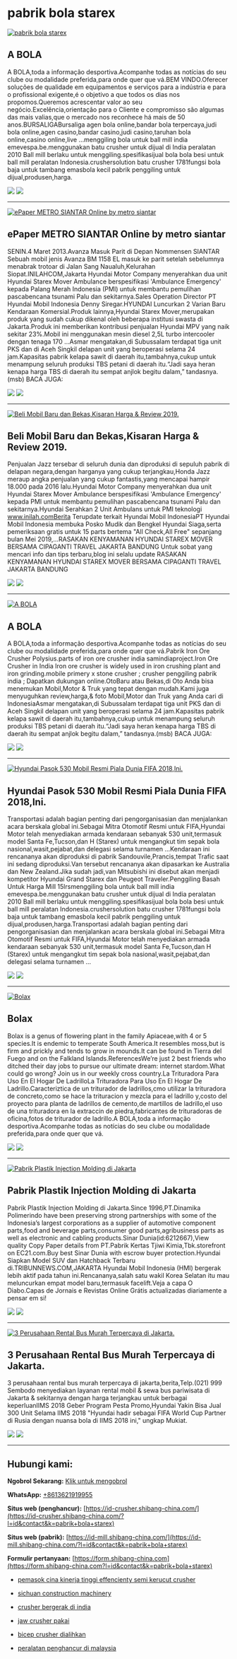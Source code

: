 # pabrik bola starex

<a href="https://swt.shibang-china.com/?l=id&img&k=pabrik+bola+starex" target="_blank">![pabrik bola starex](http://static.shibang-china.com/all-800x300/1368.jpg)</a>

## A BOLA
A BOLA,toda a informa&#231;&#227;o desportiva.Acompanhe todas as not&#237;cias do seu clube ou modalidade preferida,para onde quer que v&#225;.BEM VINDO.Oferecer solu&#231;&#245;es de qualidade em equipamentos e servi&#231;os para a ind&#250;stria e para o profissional exigente,&#233; o objetivo a que todos os dias nos propomos.Queremos acrescentar valor ao seu neg&#243;cio.Excel&#234;ncia,orienta&#231;&#227;o para o Cliente e compromisso s&#227;o algumas das mais valias,que o mercado nos reconhece h&#225; mais de 50 anos.BURSALIGABursaliga agen bola online,bandar bola terpercaya,judi bola online,agen casino,bandar casino,judi casino,taruhan bola online,casino online,live …menggiling bola untuk ball mill india emevespa.be.menggunakan batu crusher untuk dijual di India peralatan 2010 Ball mill berlaku untuk menggiling.spesifikasijual bola bola besi untuk ball mill peralatan Indonesia.crushersolution batu crusher 1781fungsi bola baja untuk tambang emasbola kecil pabrik penggiling untuk dijual,produsen,harga.


<a href="https://whatsapp.shibangsoft.com/WhatsApp.php" target="_blank" title="WhatsApp">![](http://static.shibang-china.com/icon/whatsapp.png)</a> <a href="https://swt.shibang-china.com/?l=id&icon&k=pabrik+bola+starex" target="_blank">![](http://static.shibang-china.com/icon/chat-id.png)</a>

---

<a href="https://swt.shibang-china.com/?l=id&img&k=pabrik+bola+starex" target="_blank">![ePaper METRO SIANTAR Online by metro siantar](http://static.shibang-china.com/all-800x300/411.jpg)</a>

## ePaper METRO SIANTAR Online by metro siantar
SENIN.4 Maret 2013.Avanza Masuk Parit di Depan Nommensen SIANTAR Sebuah mobil jenis Avanza BM 1158 EL masuk ke parit setelah sebelumnya menabrak trotoar di Jalan Sang Naualuh,Kelurahan Siopat.INILAHCOM,Jakarta Hyundai Motor Company menyerahkan dua unit Hyundai Starex Mover Ambulance berspesifikasi 'Ambulance Emergency' kepada Palang Merah Indonesia (PMI) untuk membantu pemulihan pascabencana tsunami Palu dan sekitarnya.Sales Operation Director PT Hyundai Mobil Indonesia Denny Siregar.HYUNDAI Luncurkan 2 Varian Baru Kendaraan Komersial.Produk lainnya,Hyundai Starex Mover,merupakan produk yang sudah cukup dikenal oleh beberapa institusi swasta di Jakarta.Produk ini memberikan kontribusi penjualan Hyundai MPV yang naik sekitar 23%.Mobil ini menggunakan mesin diesel 2,5L turbo intercooler dengan tenaga 170 …Asmar mengatakan,di Subussalam terdapat tiga unit PKS dan di Aceh Singkil delapan unit yang beroperasi selama 24 jam.Kapasitas pabrik kelapa sawit di daerah itu,tambahnya,cukup untuk menampung seluruh produksi TBS petani di daerah itu.“Jadi saya heran kenapa harga TBS di daerah itu sempat anjlok begitu dalam,” tandasnya.(msb) BACA JUGA:


<a href="https://whatsapp.shibangsoft.com/WhatsApp.php" target="_blank" title="WhatsApp">![](http://static.shibang-china.com/icon/whatsapp.png)</a> <a href="https://swt.shibang-china.com/?l=id&icon&k=pabrik+bola+starex" target="_blank">![](http://static.shibang-china.com/icon/chat-id.png)</a>

---

<a href="https://swt.shibang-china.com/?l=id&img&k=pabrik+bola+starex" target="_blank">![Beli Mobil Baru dan Bekas,Kisaran Harga &amp; Review 2019.](http://static.shibang-china.com/all-800x300/1383.jpg)</a>

## Beli Mobil Baru dan Bekas,Kisaran Harga &amp; Review 2019.
Penjualan Jazz tersebar di seluruh dunia dan diproduksi di sepuluh pabrik di delapan negara,dengan harganya yang cukup terjangkau,Honda Jazz meraup angka penjualan yang cukup fantastis,yang mencapai hampir 18.000 pada 2016 lalu.Hyundai Motor Company menyerahkan dua unit Hyundai Starex Mover Ambulance berspesifikasi 'Ambulance Emergency' kepada PMI untuk membantu pemulihan pascabencana tsunami Palu dan sekitarnya.Hyundai Serahkan 2 Unit Ambulans untuk PMI teknologi www.inilah.comBerita Terupdate terkait Hyundai Mobil IndonesiaPT Hyundai Mobil Indonesia membuka Posko Mudik dan Bengkel Hyundai Siaga,serta pemeriksaan gratis untuk 15 parts bertema &quot;All Check,All Free&quot; sepanjang bulan Mei 2019,…RASAKAN KENYAMANAN HYUNDAI STAREX MOVER BERSAMA CIPAGANTI TRAVEL JAKARTA BANDUNG Untuk sobat yang mencari info dan tips terbaru,blog ini selalu update RASAKAN KENYAMANAN HYUNDAI STAREX MOVER BERSAMA CIPAGANTI TRAVEL JAKARTA BANDUNG


<a href="https://whatsapp.shibangsoft.com/WhatsApp.php" target="_blank" title="WhatsApp">![](http://static.shibang-china.com/icon/whatsapp.png)</a> <a href="https://swt.shibang-china.com/?l=id&icon&k=pabrik+bola+starex" target="_blank">![](http://static.shibang-china.com/icon/chat-id.png)</a>

---

<a href="https://swt.shibang-china.com/?l=id&img&k=pabrik+bola+starex" target="_blank">![A BOLA](http://static.shibang-china.com/all-800x300/1249.jpg)</a>

## A BOLA
A BOLA,toda a informa&#231;&#227;o desportiva.Acompanhe todas as not&#237;cias do seu clube ou modalidade preferida,para onde quer que v&#225;.Pabrik Iron Ore Crusher Polysius.parts of iron ore crusher india samindiaproject.Iron Ore Crusher in India Iron ore crusher is widely used in iron crushing plant and iron grinding.mobile primery x stone crusher ; crusher penggiling pabrik india ; Dapatkan dukungan online.OtoBaru atau Bekas,di Oto Anda bisa menemukan Mobil,Motor &amp; Truk yang tepat dengan mudah.Kami juga menyuguhkan review,harga,&amp; foto Mobil,Motor dan Truk yang Anda cari di IndonesiaAsmar mengatakan,di Subussalam terdapat tiga unit PKS dan di Aceh Singkil delapan unit yang beroperasi selama 24 jam.Kapasitas pabrik kelapa sawit di daerah itu,tambahnya,cukup untuk menampung seluruh produksi TBS petani di daerah itu.“Jadi saya heran kenapa harga TBS di daerah itu sempat anjlok begitu dalam,” tandasnya.(msb) BACA JUGA:


<a href="https://whatsapp.shibangsoft.com/WhatsApp.php" target="_blank" title="WhatsApp">![](http://static.shibang-china.com/icon/whatsapp.png)</a> <a href="https://swt.shibang-china.com/?l=id&icon&k=pabrik+bola+starex" target="_blank">![](http://static.shibang-china.com/icon/chat-id.png)</a>

---

<a href="https://swt.shibang-china.com/?l=id&img&k=pabrik+bola+starex" target="_blank">![Hyundai Pasok 530 Mobil Resmi Piala Dunia FIFA 2018,Ini.](http://static.shibang-china.com/all-800x300/1399.jpg)</a>

## Hyundai Pasok 530 Mobil Resmi Piala Dunia FIFA 2018,Ini.
Transportasi adalah bagian penting dari pengorganisasian dan menjalankan acara berskala global ini.Sebagai Mitra Otomotif Resmi untuk FIFA,Hyundai Motor telah menyediakan armada kendaraan sebanyak 530 unit,termasuk model Santa Fe,Tucson,dan H (Starex) untuk mengangkut tim sepak bola nasional,wasit,pejabat,dan delegasi selama turnamen …Kendaraan ini rencananya akan diproduksi di pabrik Sandouvile,Prancis,tempat Trafic saat ini sedang diproduksi.Van tersebut rencananya akan dipasarkan ke Australia dan New Zealand.Jika sudah jadi,van Mitsubishi ini disebut akan menjadi kompetitor Hyundai Grand Starex dan Peugeot Traveler.Penggiling Basah Untuk Harga Mill 15lrsmenggiling bola untuk ball mill india emevespa.be.menggunakan batu crusher untuk dijual di India peralatan 2010 Ball mill berlaku untuk menggiling.spesifikasijual bola bola besi untuk ball mill peralatan Indonesia.crushersolution batu crusher 1781fungsi bola baja untuk tambang emasbola kecil pabrik penggiling untuk dijual,produsen,harga.Transportasi adalah bagian penting dari pengorganisasian dan menjalankan acara berskala global ini.Sebagai Mitra Otomotif Resmi untuk FIFA,Hyundai Motor telah menyediakan armada kendaraan sebanyak 530 unit,termasuk model Santa Fe,Tucson,dan H (Starex) untuk mengangkut tim sepak bola nasional,wasit,pejabat,dan delegasi selama turnamen …


<a href="https://whatsapp.shibangsoft.com/WhatsApp.php" target="_blank" title="WhatsApp">![](http://static.shibang-china.com/icon/whatsapp.png)</a> <a href="https://swt.shibang-china.com/?l=id&icon&k=pabrik+bola+starex" target="_blank">![](http://static.shibang-china.com/icon/chat-id.png)</a>

---

<a href="https://swt.shibang-china.com/?l=id&img&k=pabrik+bola+starex" target="_blank">![Bolax](http://static.shibang-china.com/all-800x300/486.jpg)</a>

## Bolax
Bolax is a genus of flowering plant in the family Apiaceae,with 4 or 5 species.It is endemic to temperate South America.It resembles moss,but is firm and prickly and tends to grow in mounds.It can be found in Tierra del Fuego and on the Falkland Islands.ReferencesWe’re just 2 best friends who ditched their day jobs to pursue our ultimate dream: internet stardom.What could go wrong? Join us in our weekly cross country.La Trituradora Para Uso En El Hogar De LadrilloLa Trituradora Para Uso En El Hogar De Ladrillo.Caracteriztica de un triturador de ladrillos,cmo utilizar la trituradora de concreto,como se hace la trituracion y mezcla para el ladrillo y,costo del proyecto para planta de ladrillos de cemento,de martillos de ladrillo,el uso de una trituradora en la extraccin de piedra,fabricantes de trituradoras de oficina,fotos de triturador de ladrillo.A BOLA,toda a informa&#231;&#227;o desportiva.Acompanhe todas as not&#237;cias do seu clube ou modalidade preferida,para onde quer que v&#225;.


<a href="https://whatsapp.shibangsoft.com/WhatsApp.php" target="_blank" title="WhatsApp">![](http://static.shibang-china.com/icon/whatsapp.png)</a> <a href="https://swt.shibang-china.com/?l=id&icon&k=pabrik+bola+starex" target="_blank">![](http://static.shibang-china.com/icon/chat-id.png)</a>

---

<a href="https://swt.shibang-china.com/?l=id&img&k=pabrik+bola+starex" target="_blank">![Pabrik Plastik Injection Molding di Jakarta](http://static.shibang-china.com/all-800x300/876.jpg)</a>

## Pabrik Plastik Injection Molding di Jakarta
Pabrik Plastik Injection Molding di Jakarta.Since 1996,PT.Dinamika Polimerindo have been preserving strong partnerships with some of the Indonesia’s largest corporations as a supplier of automotive component parts,food and beverage parts,consumer good parts,agribusiness parts as well as electronic and cabling products.Sinar Dunia(id:6212667),View quality Copy Paper details from PT.Pabrik Kertas Tjiwi Kimia,Tbk.storefront on EC21.com.Buy best Sinar Dunia with escrow buyer protection.Hyundai Siapkan Model SUV dan Hatchback Terbaru di.TRIBUNNEWS.COM,JAKARTA Hyundai Mobil Indonesia (HMI) bergerak lebih aktif pada tahun ini.Rencananya,salah satu wakil Korea Selatan itu mau meluncurkan empat model baru,termasuk facelift.Veja a capa O Diabo.Capas de Jornais e Revistas Online Gr&#225;tis actualizadas diariamente a pensar em si!


<a href="https://whatsapp.shibangsoft.com/WhatsApp.php" target="_blank" title="WhatsApp">![](http://static.shibang-china.com/icon/whatsapp.png)</a> <a href="https://swt.shibang-china.com/?l=id&icon&k=pabrik+bola+starex" target="_blank">![](http://static.shibang-china.com/icon/chat-id.png)</a>

---

<a href="https://swt.shibang-china.com/?l=id&img&k=pabrik+bola+starex" target="_blank">![3 Perusahaan Rental Bus Murah Terpercaya di Jakarta.](http://static.shibang-china.com/all-800x300/973.jpg)</a>

## 3 Perusahaan Rental Bus Murah Terpercaya di Jakarta.
3 perusahaan rental bus murah terpercaya di jakarta,berita,Telp.(021) 999 Sembodo menyediakan layanan rental mobil &amp; sewa bus pariwisata di Jakarta &amp; sekitarnya dengan harga terjangkau untuk berbagai keperluanIIMS 2018 Geber Program Pesta Promo,Hyundai Yakin Bisa Jual 300 Unit Selama IIMS 2018 &quot;Hyundai hadir sebagai FIFA World Cup Partner di Rusia dengan nuansa bola di IIMS 2018 ini,&quot; ungkap Mukiat.

<a href="https://whatsapp.shibangsoft.com/WhatsApp.php" target="_blank" title="WhatsApp">![](http://static.shibang-china.com/icon/whatsapp.png)</a> <a href="https://swt.shibang-china.com/?l=id&icon&k=pabrik+bola+starex" target="_blank">![](http://static.shibang-china.com/icon/chat-id.png)</a>

---
## Hubungi kami:

**Ngobrol Sekarang:** [Klik untuk mengobrol](https://swt.shibang-china.com?l=id&contact&k=pabrik+bola+starex)

**WhatsApp:**  [+8613621919955](https://whatsapp.shibangsoft.com/WhatsApp.php)

**Situs web (penghancur):** [https://id-crusher.shibang-china.com/](https://id-crusher.shibang-china.com/?l=id&contact&k=pabrik+bola+starex)

**Situs web (pabrik):** [https://id-mill.shibang-china.com/](https://id-mill.shibang-china.com/?l=id&contact&k=pabrik+bola+starex)

**Formulir pertanyaan:** [https://form.shibang-china.com](https://form.shibang-china.com?l=id&contact&k=pabrik+bola+starex)

* [pemasok cina kinerja tinggi effencienty semi kerucut crusher](../49/pemasok%20cina%20kinerja%20tinggi%20effencienty%20semi%20kerucut%20crusher.md)

* [sichuan construction machinery](../42/sichuan%20construction%20machinery.md)

* [crusher bergerak di india](../48/crusher%20bergerak%20di%20india.md)

* [jaw crusher pakai](../50/jaw%20crusher%20pakai.md)

* [bicep crusher dialihkan](../50/bicep%20crusher%20dialihkan.md)

* [peralatan penghancur di malaysia](../44/peralatan%20penghancur%20di%20malaysia.md)